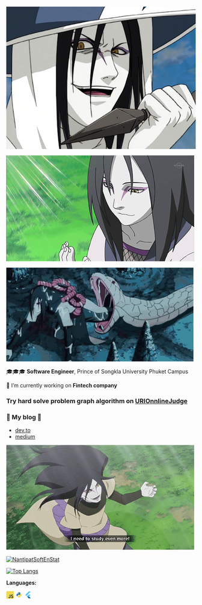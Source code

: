 

![](https://github.com/NantipatSoftEn/NantipatSoftEn/blob/main/tumblr_73328267c6a29697cdf65a15fa1fa1a7_4c4384d1_540.gif)


![](https://github.com/NantipatSoftEn/NantipatSoftEn/blob/main/tumblr_mvcp4k0N8v1siiawlo1_500.gif)



![](https://github.com/NantipatSoftEn/NantipatSoftEn/blob/main/ab075029bf981df490913bc4cd48e89b.gif)





🎓🎓🎓 **Software Engineer**, Prince of Songkla University Phuket Campus

🏦 I’m currently working on **Fintech company**


### Try hard solve problem graph algorithm on [URIOnnlineJudge](urionlinejudge.com.br/judge/en/profile/126032)

### 🎀 My blog 🎀

- [dev.to](dev.to/nantipatsoften)
- [medium](https://nantipatsoften.medium.com/)


![](https://github.com/NantipatSoftEn/NantipatSoftEn/blob/main/15b12486a0f28fa1a094d8ff82ed8715.gif)


[![NantipatSoftEnStat](https://github-readme-stats.vercel.app/api?username=NantipatSoftEn&show_icons=true&theme=highcontrast&hide=stars)](https://github.com/NantipatSoftEn/github-readme-stats)

[![Top Langs](https://github-readme-stats.vercel.app/api/top-langs/?username=NantipatSoftEn&theme=react&layout=compact&hide=css,html&langs_count=8)](https://github.com/NantipatSoftEn/github-readme-stats)


**Languages:**  

<code><img style="display:inline" height="20" src="https://raw.githubusercontent.com/github/explore/80688e429a7d4ef2fca1e82350fe8e3517d3494d/topics/javascript/javascript.png"></code>
<code><img style="display:inline" height="20" src="https://raw.githubusercontent.com/github/explore/80688e429a7d4ef2fca1e82350fe8e3517d3494d/topics/python/python.png"></code>
<code><img style="display:inline" height="20" src="https://raw.githubusercontent.com/github/explore/80688e429a7d4ef2fca1e82350fe8e3517d3494d/topics/flutter/flutter.png"></code>
